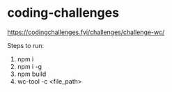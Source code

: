 # coding-challenges
https://codingchallenges.fyi/challenges/challenge-wc/

Steps to run:
1) npm i 
2) npm i -g
3) npm build
4) wc-tool -c <file_path>
